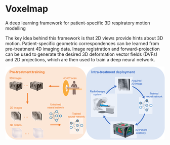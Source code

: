 # Voxelmap
A deep learning framework for patient-specific 3D respiratory motion modelling

The key idea behind this framework is that 2D views provide hints about 3D motion. Patient-specific geometric correspondences can be learned from pre-treatment 4D imaging data. Image registration and forward-projection can be used to generate the desired 3D deformation vector fields (DVFs) and 2D projections, which are then used to train a deep neural network.

![Proposed clinical workflow](https://github.com/Image-X-Institute/Voxelmap/blob/main/Workflow.png)
